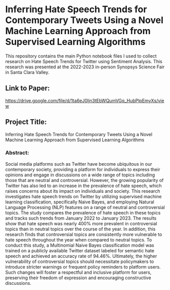 # Inferring Hate Speech Trends for Contemporary Tweets Using a Novel Machine Learning Approach from Supervised Learning Algorithms

This repository contains the main Python notebook files I used to collect research on Hate Speech Trends for Twitter using Sentiment Analysis.
This research was presented at the 2022-2023 in-person Synopsys Science Fair in Santa Clara Valley.

## Link to Paper:
https://drive.google.com/file/d/1ta6eJ0ljn3tEbWQumVGq_HubPlpEmyXs/view

## Project Title:
Inferring Hate Speech Trends for Contemporary Tweets Using a Novel Machine Learning Approach from Supervised Learning Algorithms

### Abstract:
Social media platforms such as Twitter have become ubiquitous in our contemporary society, providing a platform for individuals to express their opinions and engage in discussions on a wide range of topics including those that are neutral and controversial. However, the growing popularity of Twitter has also led to an increase in the prevalence of hate speech, which raises concerns about its impact on individuals and society. This research investigates hate speech trends on Twitter by utilizing supervised machine learning classification, specifically Naive Bayes, and employing Natural Language Processing (NLP) features on a range of neutral and controversial topics. The study compares the prevalence of hate speech in these topics and tracks such trends from January 2022 to January 2023. The results show that hate speech was nearly 400% more prevalent in controversial topics than in neutral topics over the course of the year. In addition, this research finds that controversial topics are consistently more vulnerable to hate speech throughout the year when compared to neutral topics. To conduct this study, a Multinomial Naive Bayes classification model was trained on a publicly available Twitter dataset labeled for semantic hate speech and achieved an accuracy rate of 94.46%. Ultimately, the higher vulnerability of controversial topics should necessitate policymakers to introduce stricter warnings or frequent policy reminders to platform users. Such changes will foster a respectful and inclusive platform for users, preserving their freedom of expression and encouraging constructive discussions.
